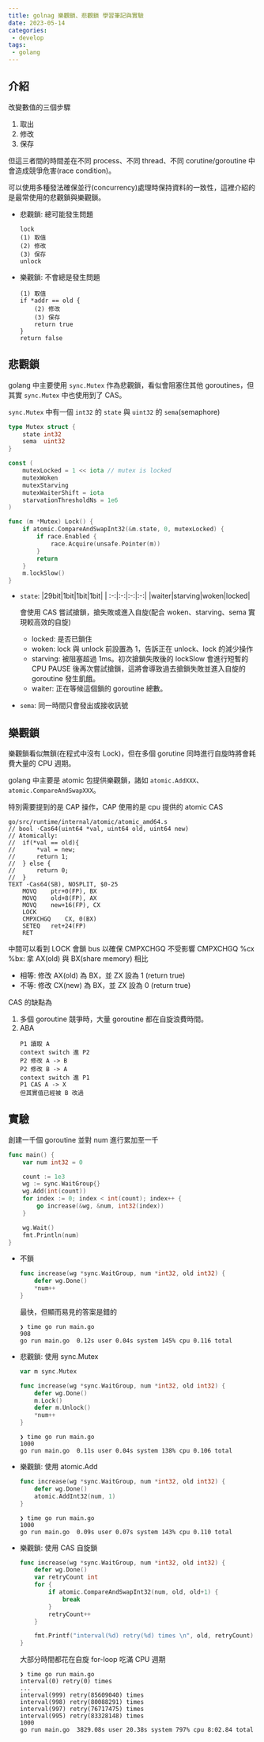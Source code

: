 ```yaml
---
title: golnag 樂觀鎖、悲觀鎖 學習筆記與實驗
date: 2023-05-14
categories:
 - develop
tags:
 - golang
---
```


## 介紹

改變數值的三個步驟
1. 取出
2. 修改
3. 保存

但這三者間的時間差在不同 process、不同 thread、不同 corutine/goroutine 中會造成競爭危害(race condition)。

可以使用多種發法確保並行(concurrency)處理時保持資料的一致性，這裡介紹的是最常使用的悲觀鎖與樂觀鎖。

- 悲觀鎖: 總可能發生問題
    ```
    lock
    (1) 取值
    (2) 修改
    (3) 保存
    unlock
    ```
- 樂觀鎖: 不會總是發生問題
    ```
    (1) 取值
    if *addr == old {
        (2) 修改
        (3) 保存
        return true
    }
    return false
    ```

## 悲觀鎖

golang 中主要使用 `sync.Mutex` 作為悲觀鎖，看似會阻塞住其他 goroutines，但其實 `sync.Mutex` 中也使用到了 CAS。

`sync.Mutex` 中有一個 `int32` 的 `state` 與 `uint32` 的 `sema`(semaphore)

```go
type Mutex struct {
	state int32
	sema  uint32
}

const (
	mutexLocked = 1 << iota // mutex is locked
	mutexWoken
	mutexStarving
	mutexWaiterShift = iota
    starvationThresholdNs = 1e6
)

func (m *Mutex) Lock() {
	if atomic.CompareAndSwapInt32(&m.state, 0, mutexLocked) {
		if race.Enabled {
			race.Acquire(unsafe.Pointer(m))
		}
		return
	}
	m.lockSlow()
}
```

- `state`:
    |29bit|1bit|1bit|1bit|
    | :-:|:-:|:-:|:-:|
    |waiter|starving|woken|locked|

    會使用 CAS 嘗試搶鎖，搶失敗或進入自旋(配合 woken、starving、sema 實現較高效的自旋)
    - locked: 是否已鎖住
    - woken: lock 與 unlock 前設置為 1，告訴正在 unlock、lock 的減少操作
    - starving: 被阻塞超過 1ms。初次搶鎖失敗後的 lockSlow 會進行短暫的 CPU PAUSE 後再次嘗試搶鎖，這將會導致過去搶鎖失敗並進入自旋的 goroutine 發生飢餓。
    - waiter: 正在等候這個鎖的 goroutine 總數。
- `sema`: 同一時間只會發出或接收訊號

## 樂觀鎖

樂觀鎖看似無鎖(在程式中沒有 Lock)，但在多個 gorutine 同時進行自旋時將會耗費大量的 CPU 週期。

golang 中主要是 atomic 包提供樂觀鎖，諸如 `atomic.AddXXX`、`atomic.CompareAndSwapXXX`。

特別需要提到的是 CAP 操作，CAP 使用的是 cpu 提供的 atomic CAS

```assembly
go/src/runtime/internal/atomic/atomic_amd64.s
// bool	·Cas64(uint64 *val, uint64 old, uint64 new)
// Atomically:
//	if(*val == old){
//		*val = new;
//		return 1;
//	} else {
//		return 0;
//	}
TEXT ·Cas64(SB), NOSPLIT, $0-25
	MOVQ	ptr+0(FP), BX
	MOVQ	old+8(FP), AX
	MOVQ	new+16(FP), CX
	LOCK
	CMPXCHGQ	CX, 0(BX)
	SETEQ	ret+24(FP)
	RET
```

中間可以看到 LOCK 會鎖 bus 以確保 CMPXCHGQ 不受影響
CMPXCHGQ %cx %bx:
拿 AX(old) 與 BX(share memory) 相比
- 相等: 修改 AX(old) 為 BX，並 ZX 設為 1 (return true)
- 不等: 修改 CX(new) 為 BX，並 ZX 設為 0 (return true)

CAS 的缺點為
1. 多個 goroutine 競爭時，大量 goroutine 都在自旋浪費時間。
2. ABA
    ```
    P1 讀取 A
    context switch 進 P2
    P2 修改 A -> B
    P2 修改 B -> A
    context switch 進 P1
    P1 CAS A -> X
    但其實值已經被 B 改過
    ```

## 實驗

創建一千個 goroutine 並對 num 進行累加至一千

```go
func main() {
	var num int32 = 0

	count := 1e3
	wg := sync.WaitGroup{}
	wg.Add(int(count))
	for index := 0; index < int(count); index++ {
		go increase(&wg, &num, int32(index))
	}

	wg.Wait()
	fmt.Println(num)
}
```

- 不鎖
    ```go
    func increase(wg *sync.WaitGroup, num *int32, old int32) {
        defer wg.Done()
        *num++
    }    
    ```

    最快，但顯而易見的答案是錯的

    ```shell
    ❯ time go run main.go
    908
    go run main.go  0.12s user 0.04s system 145% cpu 0.116 total
    ```

- 悲觀鎖: 使用 sync.Mutex
    ```go
    var m sync.Mutex

    func increase(wg *sync.WaitGroup, num *int32, old int32) {
        defer wg.Done()
        m.Lock()
        defer m.Unlock()
        *num++
    }
    ```

    ```shell
    ❯ time go run main.go
    1000
    go run main.go  0.11s user 0.04s system 138% cpu 0.106 total
    ```    

- 樂觀鎖: 使用 atomic.Add
    ```go
    func increase(wg *sync.WaitGroup, num *int32, old int32) {
        defer wg.Done()
        atomic.AddInt32(num, 1)
    }
    ```

    ```shell
    ❯ time go run main.go
    1000
    go run main.go  0.09s user 0.07s system 143% cpu 0.110 total
    ```

- 樂觀鎖: 使用 CAS 自旋鎖
    ```go
    func increase(wg *sync.WaitGroup, num *int32, old int32) {
        defer wg.Done()
        var retryCount int
        for {
            if atomic.CompareAndSwapInt32(num, old, old+1) {
                break
            }
            retryCount++
        }

        fmt.Printf("interval(%d) retry(%d) times \n", old, retryCount)
    }
    ```

    大部分時間都花在自旋 for-loop 吃滿 CPU 週期

    ```shell
    ❯ time go run main.go
    interval(0) retry(0) times
    ...
    interval(999) retry(85609040) times
    interval(998) retry(80088291) times 
    interval(997) retry(76717475) times 
    interval(995) retry(83328148) times 
    1000
    go run main.go  3829.08s user 20.38s system 797% cpu 8:02.84 total
    ```